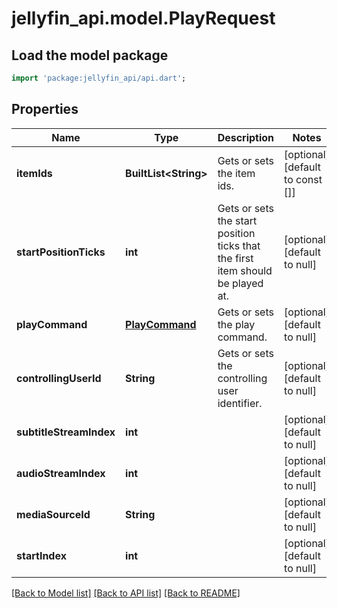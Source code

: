 # jellyfin_api.model.PlayRequest

## Load the model package
```dart
import 'package:jellyfin_api/api.dart';
```

## Properties
Name | Type | Description | Notes
------------ | ------------- | ------------- | -------------
**itemIds** | **BuiltList&lt;String&gt;** | Gets or sets the item ids. | [optional] [default to const []]
**startPositionTicks** | **int** | Gets or sets the start position ticks that the first item should be played at. | [optional] [default to null]
**playCommand** | [**PlayCommand**](PlayCommand.md) | Gets or sets the play command. | [optional] [default to null]
**controllingUserId** | **String** | Gets or sets the controlling user identifier. | [optional] [default to null]
**subtitleStreamIndex** | **int** |  | [optional] [default to null]
**audioStreamIndex** | **int** |  | [optional] [default to null]
**mediaSourceId** | **String** |  | [optional] [default to null]
**startIndex** | **int** |  | [optional] [default to null]

[[Back to Model list]](../README.md#documentation-for-models) [[Back to API list]](../README.md#documentation-for-api-endpoints) [[Back to README]](../README.md)


